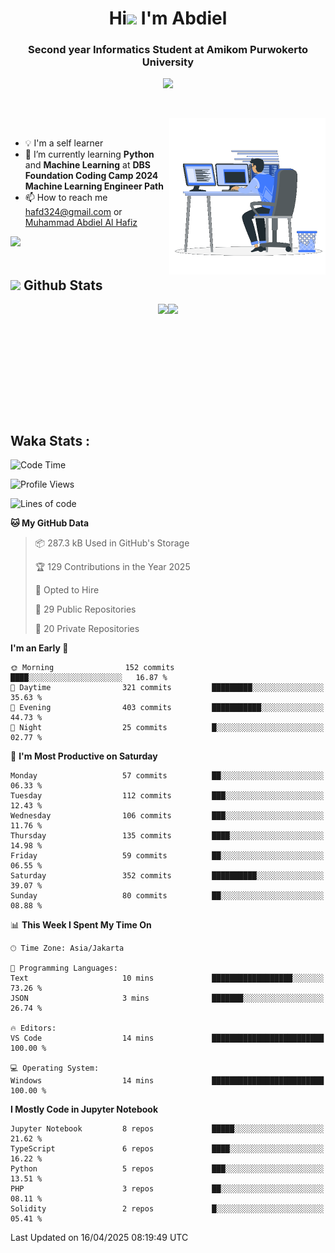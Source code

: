 
<h1 align="center"><b>Hi<img src="https://media.giphy.com/media/hvRJCLFzcasrR4ia7z/giphy.gif" width="35"> I'm Abdiel </b></h1>

<h3 align="center"> Second year Informatics Student at Amikom Purwokerto University </h3>

<div align='center'>
	
![](https://komarev.com/ghpvc/?username=dlzcods&style=for-the-badge)
	
</div>
<br>

<picture> <img align="right" src="https://github.com/0xAbdulKhalid/0xAbdulKhalid/raw/main/assets/mdImages/Right_Side.gif" width = 250px></picture>

<br>

- 💡 I'm a self learner
- 🌱 I’m currently learning **Python** and **Machine Learning** at **DBS Foundation Coding Camp 2024 Machine Learning Engineer Path**
- 📫 How to reach me [hafd324@gmail.com](mailto:hafd324d@gmail.com) or [Muhammad Abdiel Al Hafiz](https://www.linkedin.com/in/muhammad-abdiel-al-hafiz)

<img src="https://user-images.githubusercontent.com/73097560/115834477-dbab4500-a447-11eb-908a-139a6edaec5c.gif"><br><br>

<!-- ## <img src="https://media2.giphy.com/media/QssGEmpkyEOhBCb7e1/giphy.gif?cid=ecf05e47a0n3gi1bfqntqmob8g9aid1oyj2wr3ds3mg700bl&rid=giphy.gif" width ="25"><b> Languages and Tools</b>

![Python](https://img.shields.io/badge/Python%20-FFFFFF.svg?style=for-the-badge&logo=python&logoColor=blue)
![MySQL](https://img.shields.io/badge/MySQL-FFFFFF?style=for-the-badge&logo=mysql&logoColor=blue)
![Laravel](https://img.shields.io/badge/laravel-FFFFFF.svg?style=for-the-badge&logo=laravel&logoColor=blue)
![VS Code](https://img.shields.io/badge/VS%20Code-FFFFFF.svg?style=for-the-badge&logo=visual-studio-code&logoColor=blue)
<br>
![Java](https://img.shields.io/badge/Java-FFFFFF?style=for-the-badge&logo=openjdk&logoColor=blue)
![NetBeans IDE](https://img.shields.io/badge/NetBeans%20IDE-FFFFFF.svg?style=for-the-badge&logo=apache-netbeans-ide&logoColor=blue)
![GitHub](https://img.shields.io/badge/github-FFFFFF.svg?style=for-the-badge&logo=github&logoColor=blue)
<br>
![Markdown](https://img.shields.io/badge/markdown-FFFFFF.svg?style=for-the-badge&logo=markdown&logoColor=blue)

<br>
<br>
<br> -->


## <img src="https://media.giphy.com/media/iY8CRBdQXODJSCERIr/giphy.gif" width="35"><b> Github Stats </b>

<div  style="display: flex; flex-wrap: wrap; justify-content: center;">
   <img height="160em" src="https://github-readme-stats.vercel.app/api?username=dlzcods&show_icons=true&theme=default" />
   <img height="160em" src="https://github-readme-stats.vercel.app/api/top-langs/?username=dlzcods&layout=compact" />
</div>



<br>

## Waka Stats :

<!--START_SECTION:waka-->
![Code Time](http://img.shields.io/badge/Code%20Time-214%20hrs%2050%20mins-blue)

![Profile Views](http://img.shields.io/badge/Profile%20Views-14-blue)

![Lines of code](https://img.shields.io/badge/From%20Hello%20World%20I%27ve%20Written-2.7%20million%20lines%20of%20code-blue)

**🐱 My GitHub Data** 

> 📦 287.3 kB Used in GitHub's Storage 
 > 
> 🏆 129 Contributions in the Year 2025
 > 
> 💼 Opted to Hire
 > 
> 📜 29 Public Repositories 
 > 
> 🔑 20 Private Repositories 
 > 
**I'm an Early 🐤** 

```text
🌞 Morning                152 commits         ████░░░░░░░░░░░░░░░░░░░░░   16.87 % 
🌆 Daytime                321 commits         █████████░░░░░░░░░░░░░░░░   35.63 % 
🌃 Evening                403 commits         ███████████░░░░░░░░░░░░░░   44.73 % 
🌙 Night                  25 commits          █░░░░░░░░░░░░░░░░░░░░░░░░   02.77 % 
```
📅 **I'm Most Productive on Saturday** 

```text
Monday                   57 commits          ██░░░░░░░░░░░░░░░░░░░░░░░   06.33 % 
Tuesday                  112 commits         ███░░░░░░░░░░░░░░░░░░░░░░   12.43 % 
Wednesday                106 commits         ███░░░░░░░░░░░░░░░░░░░░░░   11.76 % 
Thursday                 135 commits         ████░░░░░░░░░░░░░░░░░░░░░   14.98 % 
Friday                   59 commits          ██░░░░░░░░░░░░░░░░░░░░░░░   06.55 % 
Saturday                 352 commits         ██████████░░░░░░░░░░░░░░░   39.07 % 
Sunday                   80 commits          ██░░░░░░░░░░░░░░░░░░░░░░░   08.88 % 
```


📊 **This Week I Spent My Time On** 

```text
🕑︎ Time Zone: Asia/Jakarta

💬 Programming Languages: 
Text                     10 mins             ██████████████████░░░░░░░   73.26 % 
JSON                     3 mins              ███████░░░░░░░░░░░░░░░░░░   26.74 % 

🔥 Editors: 
VS Code                  14 mins             █████████████████████████   100.00 % 

💻 Operating System: 
Windows                  14 mins             █████████████████████████   100.00 % 
```

**I Mostly Code in Jupyter Notebook** 

```text
Jupyter Notebook         8 repos             █████░░░░░░░░░░░░░░░░░░░░   21.62 % 
TypeScript               6 repos             ████░░░░░░░░░░░░░░░░░░░░░   16.22 % 
Python                   5 repos             ███░░░░░░░░░░░░░░░░░░░░░░   13.51 % 
PHP                      3 repos             ██░░░░░░░░░░░░░░░░░░░░░░░   08.11 % 
Solidity                 2 repos             █░░░░░░░░░░░░░░░░░░░░░░░░   05.41 % 
```




 Last Updated on 16/04/2025 08:19:49 UTC
<!--END_SECTION:waka-->

<br>
<br>
